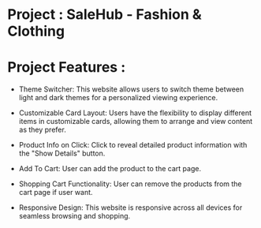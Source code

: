 # Project : SaleHub - Fashion & Clothing

# Project Features :

- Theme Switcher: This website allows users to switch theme between light and dark themes for a personalized viewing experience.

- Customizable Card Layout: Users have the flexibility to display different items in customizable cards, allowing them to arrange and view content as they prefer.

- Product Info on Click: Click to reveal detailed product information with the "Show Details" button.

- Add To Cart: User can add the product to the cart page.

- Shopping Cart Functionality: User can remove the products from the cart page if user want.

- Responsive Design: This website is responsive across all devices for seamless browsing and shopping.

